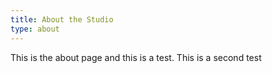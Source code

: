 ```yaml
---
title: About the Studio
type: about
---
```


This is the about page and this is a test. This is a second test
